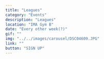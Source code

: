 ```yaml
---
title: "Leagues"
category: "Events"
description: "Leagues"
location: "IMA Gym B"
date: "Every other week(?)"
gif: ""
img: "../../images/carousel/DSC04609.JPG"
link: ""
button: "SIGN UP"
---
```

